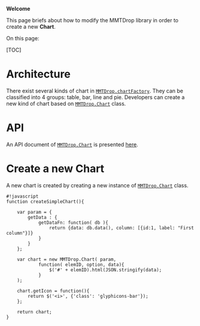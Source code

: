 **Welcome**

This page briefs about how to modify the MMTDrop library in order to create a new **Chart**.

On this page:

[TOC]

# Architecture

There exist several kinds of chart in [`MMTDrop.chartFactory`](api/chartFactory).
They can be classified into 4 groups: table, bar, line and pie.
Developers can create a new kind of chart based on [`MMTDrop.Chart`](api/Chart) class.

# API

An API document of [`MMTDrop.Chart`](api/Chart) is presented [here](api/Chart).


# Create a new Chart

A new chart is created by creating a new instance of [`MMTDrop.Chart`](api/Chart) class.


```
#!javascript
function createSimpleChart(){
    
    var param = {
        getData : {
            getDataFn: function( db ){
                return {data: db.data(), column: [{id:1, label: "First column"}]}
            }
        }
    };
    
    var chart = new MMTDrop.Chart( param, 
            function( elemID, option, data){
                $('#' + elemID).html(JSON.stringify(data);
            }
    );
       
    chart.getIcon = function(){
        return $('<i>', {'class': 'glyphicons-bar'});
    };
    
    return chart;
}
```